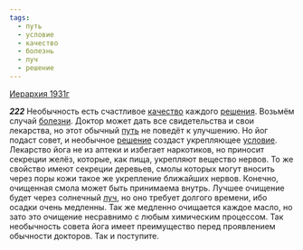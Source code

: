 ```yaml
---
tags:
  - путь
  - условие
  - качество
  - болезнь
  - луч
  - решение
---
```


[Иерархия 1931г](https://127.0.0.1:4002/agni/1931)

___222___
Необычность есть счастливое [качество](../../../tags/#качество) каждого [решения](../../../tags/#[решение](../../../tags/#решение)). Возьмём случай [болезни](../../../tags/#болезнь). Доктор может дать все свидетельства и свои лекарства, но этот обычный [путь](../../../tags/#путь) не поведёт к улучшению. Но йог подаст совет, и необычное [решение](../../../tags/#решение) создаст укрепляющее [условие](../../../tags/#условие). Лекарство йога не из аптеки и избегает наркотиков, но приносит секреции желёз, которые, как пища, укрепляют вещество нервов. То же свойство имеют секреции деревьев, смолы которых могут вносить через поры кожи такое же укрепление ближайших нервов. Конечно, очищенная смола может быть принимаема внутрь. Лучшее очищение будет через солнечный [луч](../../../tags/#луч), но оно требует долгого времени, ибо осадки очень медленны. Так же медленно очищается каждое масло, но зато это очищение несравнимо с любым химическим процессом. Так необычность совета йога имеет преимущество перед проявлением обычности докторов. Так и поступите.   

